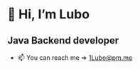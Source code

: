 # 👋 Hi, I’m Lubo
## Java Backend developer


- 📫 You can reach me => 1Lubo@pm.me

<!---
1lubo/1lubo is a ✨ special ✨ repository because its `README.md` (this file) appears on your GitHub profile.
You can click the Preview link to take a look at your changes.
--->
